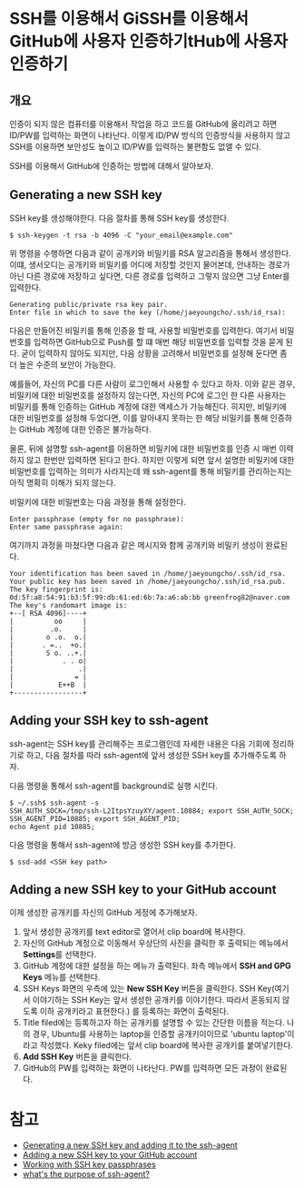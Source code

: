 # SSH를 이용해서 GiSSH를 이용해서 GitHub에 사용자 인증하기tHub에 사용자 인증하기 

## 개요

인증이 되지 않은 컴퓨터를 이용해서 작업을 하고 코드를 GitHub에 올리려고 하면 ID/PW를 입력하는 화면이 나타난다.
이렇게 ID/PW 방식의 인증방식을 사용하지 않고 SSH를 이용하면 보안성도 높이고 ID/PW를 입력하는 불편함도 없앨 수 있다. 

SSH를 이용해서 GitHub에 인증하는 방법에 대해서 알아보자. 

## Generating a new SSH key

SSH key를 생성해야한다. 다음 절차를 통해 SSH key를 생성한다. 

```
$ ssh-keygen -t rsa -b 4096 -C "your_email@example.com"
```

위 명령을 수행하면 다음과 같이 공개키와 비밀키를 RSA 알고리즘을 통해서 생성한다.
이떄, 생서오디는 공개키와 비밀키를 어디에 저장할 것인지 물어본데, 안내하는 경로가 아닌 다른 경로에 저장하고 싶다면, 다른 경로를 입력하고 그렇지 않으면 그냥 Enter를 입력한다.

```
Generating public/private rsa key pair.
Enter file in which to save the key (/home/jaeyoungcho/.ssh/id_rsa):
```

다음은 만들어진 비밀키를 통해 인증을 할 때, 사용할 비밀번호를 입력한다. 여기서 비밀번호를 입력하면 GitHub으로 Push를 할 떄 매번 해당 비밀번호를 입력할 것을 묻게 된다. 굳이 입력하지 않아도 되지만, 다음 상황을 고려해서 비밀번호를 설정해 둔다면 좀 더 높은 수준의 보안이 가능한다. 

예를들어, 자신의 PC를 다른 사람이 로그인해서 사용할 수 있다고 하자. 이와 같은 경우, 비밀키에 대한 비밀번호를 설정하지 않는다면, 자신의 PC에 로그인 한 다른 사용자는 비밀키를 통해 인증하는 GitHub 계정에 대한 액세스가 가능해진다. 히지만, 비밀키에 대한 비밀번호를 설정해 두었다면, 이를 알아내지 못하는 한 해당 비밀키를 통해 인증하는 GitHub 계정에 대한 인증은 불가능하다. 

물론, 뒤에 설명할 ssh-agent를 이용하면 비밀키에 대한 비밀번호를 인증 시 매번 이력하지 않고 한번만 입력하면 된다고 한다. 하지만 이렇게 되면 앞서 설명한 비밀키에 대한 비밀번호를 입력하는 의미가 사라지는데 왜 ssh-agent를 통해 비밀키를 관리하는지는 아직 명확히 이해가 되지 않는다. 

비밀키에 대한 비밀번호는 다음 과정을 통해 설정한다. 

```
Enter passphrase (empty for no passphrase): 
Enter same passphrase again: 
```

여기까지 과정을 마쳤다면 다음과 같은 메시지와 함께 공개키와 비밀키 생성이 완료된다.

```
Your identification has been saved in /home/jaeyoungcho/.ssh/id_rsa.
Your public key has been saved in /home/jaeyoungcho/.ssh/id_rsa.pub.
The key fingerprint is:
0d:5f:a8:54:91:b3:5f:99:db:61:ed:6b:7a:a6:ab:bb greenfrog82@naver.com
The key's randomart image is:
+--[ RSA 4096]----+
|          oo     |
|         .o.     |
|        o .o.  o.|
|       . =..  +o.|
|        S o. ..+.|
|            . . o|
|                .|
|               = |
|           E++B  |
+-----------------+
```

## Adding your SSH key to ssh-agent

ssh-agent는 SSH key를 관리해주는 프로그램인데 자세한 내용은 다음 기회에 정리하기로 하고, 다음 절차를 따라 ssh-agent에 앞서 생성한 SSH key를 추가해주도록 하자. 

다음 명령을 통해서 ssh-agent를 background로 실행 시킨다.

```
$ ~/.ssh$ ssh-agent -s
SSH_AUTH_SOCK=/tmp/ssh-L2ItpsYzuyXY/agent.10884; export SSH_AUTH_SOCK;
SSH_AGENT_PID=10885; export SSH_AGENT_PID;
echo Agent pid 10885;
```
다음 명령을 통해서 ssh-agent에 방금 생성한 SSH key를 추가한다.

```
$ ssd-add <SSH key path>
```


## Adding a new SSH key to your GitHub account

이제 생성한 공개키를 자신의 GitHub 게정에 추가해보자. 

1. 앞서 생성한 공개키를 text editor로 열어서 clip board에 복사한다.
2. 자신의 GitHub 계정으로 이동해서 우상단의 사진을 클릭한 후 출력되는 메뉴에서 **Settings**를 선택한다. 
3. GitHub 계정에 대한 설정을 하는 메뉴가 출력된다. 좌측 메뉴에서 **SSH and GPG Keys** 메뉴를 선택한다. 
4. SSH Keys 화면의 우측에 있는 **New SSH Key** 버튼을 클릭한다. SSH Key(여기서 이야기하는 SSH Key는 앞서 생성한 공개키를 이야기한다. 따라서 혼동되지 않도록 이하 공개키라고 표현한다.) 를 등록하는 화면이 출력된다.
5. Title filed에는 등록하고자 하는 공개키를 설명할 수 있는 간단한 이름을 적는다. 나의 경우, Ubuntu를 사용하는 laptop을 인증할 공개키이이므로 'ubuntu laptop'이라고 작성했다. 
Keky filed에는 앞서 clip board에 복사한 공개키를 붙여넣기한다. 
6. **Add SSH Key** 버튼을 클릭한다.
7. GitHub의 PW를 입력하는 화면이 나타난다. PW를 입력하면 모든 과정이 완료된다. 


# 참고

* [Generating a new SSH key and adding it to the ssh-agent](https://help.github.com/articles/generating-a-new-ssh-key-and-adding-it-to-the-ssh-agent/)
* [Adding a new SSH key to your GitHub account](https://help.github.com/articles/adding-a-new-ssh-key-to-your-github-account/)
* [Working with SSH key passphrases](https://help.github.com/articles/working-with-ssh-key-passphrases/)
* [what's the purpose of ssh-agent?](http://unix.stackexchange.com/questions/72552/whats-the-purpose-of-ssh-agent)

